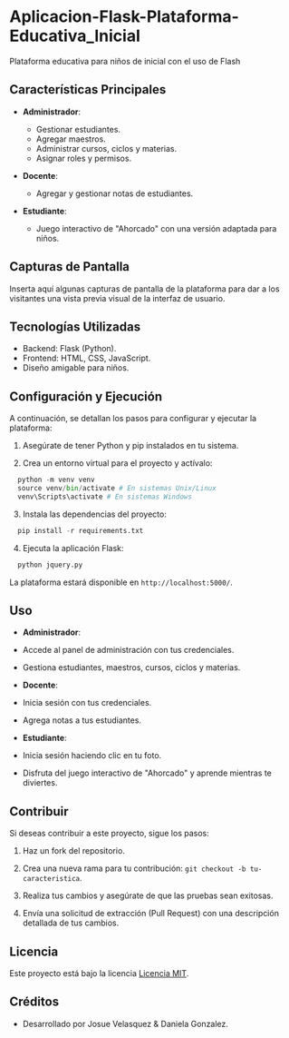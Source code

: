 # Aplicacion-Flask-Plataforma-Educativa_Inicial
Plataforma educativa para niños de inicial con el uso de Flash

## Características Principales

- **Administrador**:
  - Gestionar estudiantes.
  - Agregar maestros.
  - Administrar cursos, ciclos y materias.
  - Asignar roles y permisos.

- **Docente**:
  - Agregar y gestionar notas de estudiantes.

- **Estudiante**:
  - Juego interactivo de "Ahorcado" con una versión adaptada para niños.

## Capturas de Pantalla

Inserta aquí algunas capturas de pantalla de la plataforma para dar a los visitantes una vista previa visual de la interfaz de usuario.

## Tecnologías Utilizadas

- Backend: Flask (Python).
- Frontend: HTML, CSS, JavaScript.
- Diseño amigable para niños.

## Configuración y Ejecución

A continuación, se detallan los pasos para configurar y ejecutar la plataforma:

1. Asegúrate de tener Python y pip instalados en tu sistema.

2. Crea un entorno virtual para el proyecto y actívalo:
```python
  python -m venv venv
  source venv/bin/activate # En sistemas Unix/Linux
  venv\Scripts\activate # En sistemas Windows
```

3. Instala las dependencias del proyecto:
```python
  pip install -r requirements.txt
```


4. Ejecuta la aplicación Flask:
```python
  python jquery.py
```

La plataforma estará disponible en `http://localhost:5000/`.

## Uso

- **Administrador**:
- Accede al panel de administración con tus credenciales.
- Gestiona estudiantes, maestros, cursos, ciclos y materias.

- **Docente**:
- Inicia sesión con tus credenciales.
- Agrega notas a tus estudiantes.

- **Estudiante**:
- Inicia sesión haciendo clic en tu foto.
- Disfruta del juego interactivo de "Ahorcado" y aprende mientras te diviertes.

## Contribuir

Si deseas contribuir a este proyecto, sigue los pasos:

1. Haz un fork del repositorio.

2. Crea una nueva rama para tu contribución: `git checkout -b tu-caracteristica`.

3. Realiza tus cambios y asegúrate de que las pruebas sean exitosas.

4. Envía una solicitud de extracción (Pull Request) con una descripción detallada de tus cambios.

## Licencia
Este proyecto está bajo la licencia [Licencia MIT](LICENSE).

## Créditos
- Desarrollado por Josue Velasquez & Daniela Gonzalez.
